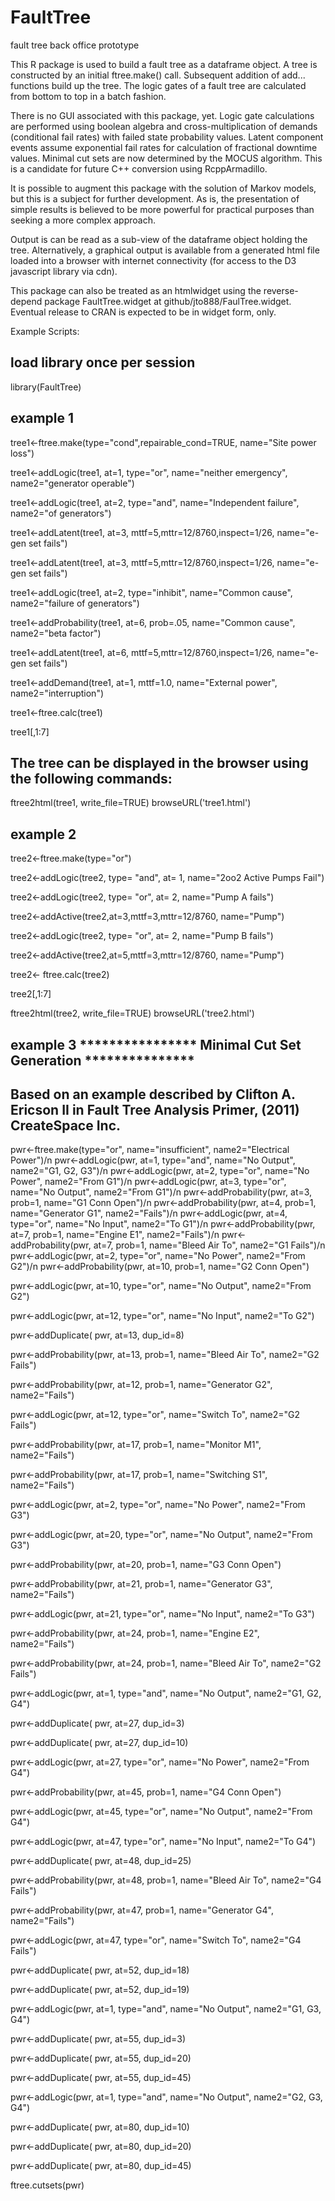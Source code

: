 # FaultTree
fault tree back office prototype

This R package is used to build a fault tree as a dataframe object. 
A tree is constructed by an initial ftree.make() call.  Subsequent addition of 
add... functions build up the tree.  The logic gates of a fault tree are calculated from bottom to top
in a batch fashion.

There is no GUI associated with this package, yet. Logic gate calculations are performed using boolean algebra and cross-multiplication of demands (conditional fail rates) 
with failed state probability values. Latent component events assume exponential fail rates for calculation of fractional downtime values. 
Minimal cut sets are now determined by the MOCUS algorithm. This is a candidate for future C++ conversion using RcppArmadillo.

It is possible to augment this package with the solution of Markov models, but this is a subject for
further development. As is, the presentation of simple results is believed to be more powerful for practical
purposes than seeking a more complex approach.

Output is can be read as a sub-view of the dataframe object holding the tree. Alternatively, a graphical output
is available from a generated html file loaded into a browser with internet connectivity (for access to the D3 javascript library via cdn). 

This package can also be treated as an htmlwidget using the reverse-depend package FaultTree.widget at github/jto888/FaulTree.widget.
Eventual release to CRAN is expected to be in widget form, only.

Example Scripts:

## load library once per session
library(FaultTree)

## example 1
tree1<-ftree.make(type="cond",repairable_cond=TRUE, name="Site power loss")

tree1<-addLogic(tree1, at=1, type="or", name="neither emergency", name2="generator operable")

tree1<-addLogic(tree1, at=2, type="and", name="Independent failure", name2="of generators")

tree1<-addLatent(tree1, at=3, mttf=5,mttr=12/8760,inspect=1/26, name="e-gen set fails")

tree1<-addLatent(tree1, at=3, mttf=5,mttr=12/8760,inspect=1/26, name="e-gen set fails")

tree1<-addLogic(tree1, at=2, type="inhibit", name="Common cause", name2="failure of generators")

tree1<-addProbability(tree1, at=6, prob=.05, name="Common cause", name2="beta factor")

tree1<-addLatent(tree1, at=6, mttf=5,mttr=12/8760,inspect=1/26, name="e-gen set fails")

tree1<-addDemand(tree1, at=1, mttf=1.0, name="External power", name2="interruption")

tree1<-ftree.calc(tree1)

tree1[,1:7]

## The tree can be displayed in the browser using the following commands:

ftree2html(tree1, write_file=TRUE)
browseURL('tree1.html')
		
## example 2
tree2<-ftree.make(type="or")

tree2<-addLogic(tree2, type= "and", at= 1, name="2oo2 Active Pumps Fail")

tree2<-addLogic(tree2, type= "or", at= 2, name="Pump A fails")

tree2<-addActive(tree2,at=3,mttf=3,mttr=12/8760, name="Pump")

tree2<-addLogic(tree2, type= "or", at= 2, name="Pump B fails")

tree2<-addActive(tree2,at=5,mttf=3,mttr=12/8760, name="Pump")

tree2<- ftree.calc(tree2)

tree2[,1:7]


ftree2html(tree2, write_file=TRUE)
browseURL('tree2.html')

## example 3  **************** Minimal Cut Set Generation   ***************
## Based on an example described by Clifton A. Ericson II in Fault Tree Analysis Primer, (2011) CreateSpace Inc.
pwr<-ftree.make(type="or", name="insufficient", name2="Electrical Power")/n
pwr<-addLogic(pwr, at=1, type="and", name="No Output", name2="G1, G2, G3")/n
pwr<-addLogic(pwr, at=2, type="or", name="No Power", name2="From G1")/n
pwr<-addLogic(pwr, at=3, type="or", name="No Output", name2="From G1")/n
pwr<-addProbability(pwr, at=3, prob=1, name="G1 Conn Open")/n
pwr<-addProbability(pwr, at=4, prob=1, name="Generator G1", name2="Fails")/n
pwr<-addLogic(pwr, at=4, type="or", name="No Input", name2="To G1")/n
pwr<-addProbability(pwr, at=7, prob=1, name="Engine E1", name2="Fails")/n
pwr<-addProbability(pwr, at=7, prob=1, name="Bleed Air To", name2="G1 Fails")/n
pwr<-addLogic(pwr, at=2, type="or", name="No Power", name2="From G2")/n
pwr<-addProbability(pwr, at=10, prob=1, name="G2 Conn Open")

pwr<-addLogic(pwr, at=10, type="or", name="No Output", name2="From G2")

pwr<-addLogic(pwr, at=12, type="or", name="No Input", name2="To G2")

pwr<-addDuplicate( pwr, at=13, dup_id=8)

pwr<-addProbability(pwr, at=13, prob=1, name="Bleed Air To", name2="G2 Fails")

pwr<-addProbability(pwr, at=12, prob=1, name="Generator G2", name2="Fails")

pwr<-addLogic(pwr, at=12, type="or", name="Switch To", name2="G2 Fails")

pwr<-addProbability(pwr, at=17, prob=1, name="Monitor M1", name2="Fails")

pwr<-addProbability(pwr, at=17, prob=1, name="Switching S1", name2="Fails")

pwr<-addLogic(pwr, at=2, type="or", name="No Power", name2="From G3")

pwr<-addLogic(pwr, at=20, type="or", name="No Output", name2="From G3")

pwr<-addProbability(pwr, at=20, prob=1, name="G3 Conn Open")

pwr<-addProbability(pwr, at=21, prob=1, name="Generator G3", name2="Fails")

pwr<-addLogic(pwr, at=21, type="or", name="No Input", name2="To G3")

pwr<-addProbability(pwr, at=24, prob=1, name="Engine E2", name2="Fails")

pwr<-addProbability(pwr, at=24, prob=1, name="Bleed Air To", name2="G2 Fails")

pwr<-addLogic(pwr, at=1, type="and", name="No Output", name2="G1, G2, G4")

pwr<-addDuplicate( pwr, at=27, dup_id=3)

pwr<-addDuplicate( pwr, at=27, dup_id=10)

pwr<-addLogic(pwr, at=27, type="or", name="No Power", name2="From G4")

pwr<-addProbability(pwr, at=45, prob=1, name="G4 Conn Open")

pwr<-addLogic(pwr, at=45, type="or", name="No Output", name2="From G4")

pwr<-addLogic(pwr, at=47, type="or", name="No Input", name2="To G4")

pwr<-addDuplicate( pwr, at=48, dup_id=25)

pwr<-addProbability(pwr, at=48, prob=1, name="Bleed Air To", name2="G4 Fails")

pwr<-addProbability(pwr, at=47, prob=1, name="Generator G4", name2="Fails")

pwr<-addLogic(pwr, at=47, type="or", name="Switch To", name2="G4 Fails")

pwr<-addDuplicate( pwr, at=52, dup_id=18)

pwr<-addDuplicate( pwr, at=52, dup_id=19)

pwr<-addLogic(pwr, at=1, type="and", name="No Output", name2="G1, G3, G4")

pwr<-addDuplicate( pwr, at=55, dup_id=3)

pwr<-addDuplicate( pwr, at=55, dup_id=20)

pwr<-addDuplicate( pwr, at=55, dup_id=45)

pwr<-addLogic(pwr, at=1, type="and", name="No Output", name2="G2, G3, G4")

pwr<-addDuplicate( pwr, at=80, dup_id=10)

pwr<-addDuplicate( pwr, at=80, dup_id=20)

pwr<-addDuplicate( pwr, at=80, dup_id=45)


ftree.cutsets(pwr)
